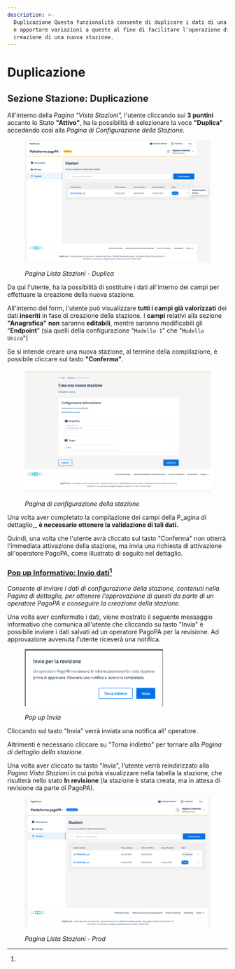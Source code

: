 ```yaml
---
description: >-
  Duplicazione Questa funzionalità consente di duplicare i dati di una stazione
  e apportare variazioni a queste al fine di facilitare l'operazione di
  creazione di una nuova stazione.
---
```


# Duplicazione

## Sezione Stazione: Duplicazione

All'interno della _Pagina "Vista Stazioni",_ l'utente cliccando sui **3 puntini** accanto lo Stato **"Attivo"**, ha la possibilità di selezionare la voce **"Duplica"** accedendo così alla _Pagina di Configurazione della Stazione._&#x20;

<figure><img src="../../../.gitbook/assets/image (182).png" alt=""><figcaption><p><em>Pagina Lista Stazioni - Duplica</em></p></figcaption></figure>

Da qui l'utente, ha la possibilità di sostituire i dati all'interno dei campi per effettuare la creazione della nuova stazione.&#x20;

All'interno del form, l'utente può visualizzare **tutti i campi già valorizzati** dei dati **inseriti** in fase di creazione della stazione. I **campi** relativi alla sezione **"Anagrafica"** **non** saranno **editabili**, mentre saranno modificabili gli "**Endpoint**" (sia quelli della configurazione "`Modello 1`" che "`Modello Unico`")&#x20;

Se si intende creare una nuova stazione, al termine della compilazione, è possibile cliccare sul tasto **"Conferma"**.

<figure><img src="../../../.gitbook/assets/image (183).png" alt=""><figcaption><p><em>Pagina di configurazione della stazione</em></p></figcaption></figure>

Una volta aver completato la compilazione dei campi della P_agina di dettaglio,_ **è necessario ottenere la validazione di tali dati.**

Quindi, una volta che l'utente avrà cliccato sul tasto "Conferma" non otterrà l'immediata attivazione della stazione, ma invia una richiesta di attivazione all'operatore PagoPA, come illustrato di seguito nel dettaglio.

### [Pop up Informativo: Invio dati](#user-content-fn-1)[^1]

_Consente di inviare i dati di configurazione della stazione, contenuti nella Pagina di dettaglio, per ottenere l'approvazione di questi da parte di un operatore PagoPA e conseguire la creazione della stazione._

Una volta aver confermato i dati, viene mostrato il seguente messaggio informativo che comunica all'utente che cliccando su tasto "Invia" è possibile inviare i dati salvati ad un operatore PagoPA per la revisione. Ad approvazione avvenuta l'utente riceverà una notifica.

<figure><img src="../../../.gitbook/assets/image (23).png" alt="" width="316"><figcaption><p><em>Pop up Invia</em></p></figcaption></figure>

Cliccando sul tasto "Invia" verrà inviata una notifica all' operatore.

Altrimenti è necessario cliccare su "Torna indietro" per tornare alla _Pagina di dettaglio della stazione._&#x20;

Una volta aver cliccato su tasto "Invia", l'utente verrà reindirizzato alla _Pagina Vista Stazioni_ in cui potrà visualizzare nella tabella la stazione, che risulterà nello stato **In revisione** (la stazione è stata creata, ma in attesa di revisione da parte di PagoPA).

<figure><img src="../../../.gitbook/assets/image (184).png" alt=""><figcaption><p><em>Pagina Lista Stazioni - Prod</em></p></figcaption></figure>

[^1]: 
